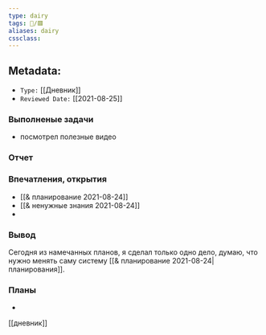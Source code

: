 ```yaml
---
type: dairy
tags: 📜️/🟥️
aliases: dairy
cssclass:
---
```


## Metadata:

- `Type:` [[Дневник]] 
- `Reviewed Date:` [[2021-08-25]]



### Выполненые задачи
- посмотрел полезные видео

### Отчет


### Впечатления, открытия
- [[& планирование 2021-08-24]]
- [[& ненужные знания 2021-08-24]]
- 


### Вывод
Сегодня из намечанных планов, я сделал только одно дело, думаю, что нужно менять саму систему [[& планирование 2021-08-24|планирования]].

### Планы
-


[[дневник]]